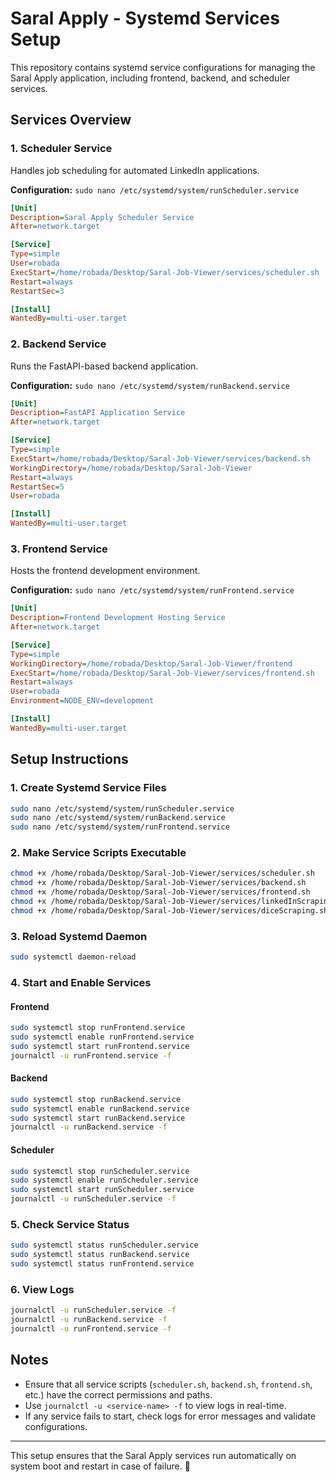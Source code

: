 # Saral Apply - Systemd Services Setup

This repository contains systemd service configurations for managing the Saral Apply application, including frontend, backend, and scheduler services.

## Services Overview

### 1. **Scheduler Service**
Handles job scheduling for automated LinkedIn applications.

**Configuration:** `sudo nano /etc/systemd/system/runScheduler.service`
```ini
[Unit]
Description=Saral Apply Scheduler Service
After=network.target

[Service]
Type=simple
User=robada
ExecStart=/home/robada/Desktop/Saral-Job-Viewer/services/scheduler.sh
Restart=always
RestartSec=3

[Install]
WantedBy=multi-user.target
```

### 2. **Backend Service**
Runs the FastAPI-based backend application.

**Configuration:** `sudo nano /etc/systemd/system/runBackend.service`
```ini
[Unit]
Description=FastAPI Application Service
After=network.target

[Service]
Type=simple
ExecStart=/home/robada/Desktop/Saral-Job-Viewer/services/backend.sh
WorkingDirectory=/home/robada/Desktop/Saral-Job-Viewer
Restart=always
RestartSec=5
User=robada

[Install]
WantedBy=multi-user.target
```

### 3. **Frontend Service**
Hosts the frontend development environment.

**Configuration:** `sudo nano /etc/systemd/system/runFrontend.service`
```ini
[Unit]
Description=Frontend Development Hosting Service
After=network.target

[Service]
Type=simple
WorkingDirectory=/home/robada/Desktop/Saral-Job-Viewer/frontend
ExecStart=/home/robada/Desktop/Saral-Job-Viewer/services/frontend.sh
Restart=always
User=robada
Environment=NODE_ENV=development

[Install]
WantedBy=multi-user.target
```

## Setup Instructions

### 1. **Create Systemd Service Files**
```sh
sudo nano /etc/systemd/system/runScheduler.service
sudo nano /etc/systemd/system/runBackend.service
sudo nano /etc/systemd/system/runFrontend.service
```

### 2. **Make Service Scripts Executable**
```sh
chmod +x /home/robada/Desktop/Saral-Job-Viewer/services/scheduler.sh
chmod +x /home/robada/Desktop/Saral-Job-Viewer/services/backend.sh
chmod +x /home/robada/Desktop/Saral-Job-Viewer/services/frontend.sh
chmod +x /home/robada/Desktop/Saral-Job-Viewer/services/linkedInScraping.sh
chmod +x /home/robada/Desktop/Saral-Job-Viewer/services/diceScraping.sh
```

### 3. **Reload Systemd Daemon**
```sh
sudo systemctl daemon-reload
```

### 4. **Start and Enable Services**
#### Frontend
```sh
sudo systemctl stop runFrontend.service
sudo systemctl enable runFrontend.service
sudo systemctl start runFrontend.service
journalctl -u runFrontend.service -f
```

#### Backend
```sh
sudo systemctl stop runBackend.service
sudo systemctl enable runBackend.service
sudo systemctl start runBackend.service
journalctl -u runBackend.service -f
```

#### Scheduler
```sh
sudo systemctl stop runScheduler.service
sudo systemctl enable runScheduler.service
sudo systemctl start runScheduler.service
journalctl -u runScheduler.service -f
```

### 5. **Check Service Status**
```sh
sudo systemctl status runScheduler.service
sudo systemctl status runBackend.service
sudo systemctl status runFrontend.service
```

### 6. **View Logs**
```sh
journalctl -u runScheduler.service -f
journalctl -u runBackend.service -f
journalctl -u runFrontend.service -f
```

## Notes
- Ensure that all service scripts (`scheduler.sh`, `backend.sh`, `frontend.sh`, etc.) have the correct permissions and paths.
- Use `journalctl -u <service-name> -f` to view logs in real-time.
- If any service fails to start, check logs for error messages and validate configurations.

---

This setup ensures that the Saral Apply services run automatically on system boot and restart in case of failure. 🚀

